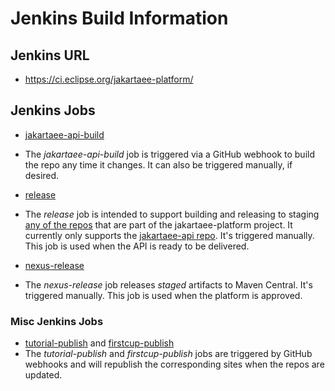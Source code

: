 # Jenkins Build Information

## Jenkins URL
- https://ci.eclipse.org/jakartaee-platform/

## Jenkins Jobs
* [jakartaee-api-build](https://ci.eclipse.org/jakartaee-platform/job/jakartaee-api-build/)
 * The *jakartaee-api-build* job is triggered via a GitHub webhook to build the repo any time it changes.  It can also be triggered manually, if desired.

* [release](https://ci.eclipse.org/jakartaee-platform/job/release/)
 * The *release* job is intended to support building and releasing to staging [any of the repos](https://projects.eclipse.org/projects/ee4j.jakartaee-platform/developer) that are part of the jakartaee-platform project.  It currently only supports the [jakartaee-api repo](https://github.com/eclipse-ee4j/jakartaee-api/).  It's triggered manually.  This job is used when the API is ready to be delivered.

* [nexus-release](https://ci.eclipse.org/jakartaee-platform/job/nexus-release/)
 * The *nexus-release* job releases *staged* artifacts to Maven Central.  It's triggered manually.  This job is used when the platform is approved.

### Misc Jenkins Jobs

* [tutorial-publish](https://ci.eclipse.org/jakartaee-platform/job/tutorial-publish/) and [firstcup-publish](https://ci.eclipse.org/jakartaee-platform/job/firstcup-publish/)
 * The *tutorial-publish* and *firstcup-publish* jobs are triggered by GitHub webhooks and will republish the corresponding sites when the repos are updated.
